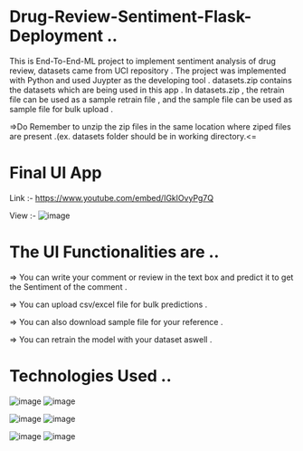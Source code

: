 # Drug-Review-Sentiment-Flask-Deployment ..

This is End-To-End-ML project to implement sentiment analysis of drug review, datasets came from UCI repository .
The project was implemented with Python and used Juypter as the developing tool . datasets.zip contains the datasets which are being used in this app .
In datasets.zip , the retrain file can be used as a sample retrain file , and the sample file can be used as sample file for bulk upload .

=>Do Remember to unzip the zip files in the same location where ziped files are present .(ex. datasets folder should be in working directory.<=

# Final UI App
Link :- https://www.youtube.com/embed/IGklOvyPg7Q

View :-
![image](https://user-images.githubusercontent.com/52499914/91665029-74373280-eb10-11ea-9320-923bf0f7904a.png)

# The UI Functionalities are ..
=> You can write your comment or review in the text box and predict it to get the Sentiment of the comment .

=> You can upload csv/excel file for bulk predictions .

=> You can also download sample file for your reference .

=> You can retrain the model with your dataset aswell .

# Technologies Used ..

![image](https://user-images.githubusercontent.com/52499914/91667103-b9af2c00-eb1f-11ea-94aa-0bc19ffe0c8d.png)
![image](https://user-images.githubusercontent.com/52499914/91667123-d2b7dd00-eb1f-11ea-9eb7-0443570b03bb.png)

![image](https://user-images.githubusercontent.com/52499914/91666855-fbd76e00-eb1d-11ea-965e-d3b15eefb017.png)
![image](https://user-images.githubusercontent.com/52499914/91666935-a0f24680-eb1e-11ea-87e9-cc08f2037a3d.png)

![image](https://user-images.githubusercontent.com/52499914/91666961-d8f98980-eb1e-11ea-86e7-c4c898d3f91d.png)
![image](https://user-images.githubusercontent.com/52499914/91666977-f7f81b80-eb1e-11ea-916f-5368f04586ca.png)
